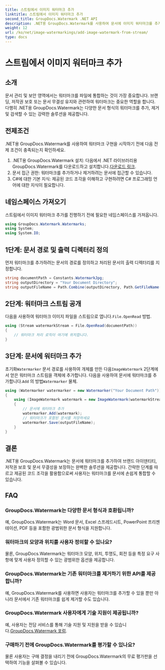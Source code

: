 ```yaml
---
title: 스트림에서 이미지 워터마크 추가
linktitle: 스트림에서 이미지 워터마크 추가
second_title: GroupDocs.Watermark .NET API
description: .NET용 GroupDocs.Watermark를 사용하여 문서에 이미지 워터마크를 추가하는 방법을 알아보세요. 원활한 워터마크 통합을 위한 단계별 가이드를 따르세요.
weight: 12
url: /ko/net/image-watermarkings/add-image-watermark-from-stream/
type: docs
---
```

# 스트림에서 이미지 워터마크 추가

## 소개
문서 관리 및 보안 영역에서는 워터마크를 파일에 통합하는 것이 가장 중요합니다. 브랜딩, 저작권 보호 또는 문서 무결성 유지와 관련하여 워터마크는 중요한 역할을 합니다. 다행히 .NET용 GroupDocs.Watermark는 다양한 문서 형식의 워터마크를 추가, 제거 및 검색할 수 있는 강력한 솔루션을 제공합니다.
## 전제조건
.NET용 GroupDocs.Watermark를 사용하여 워터마크 구현을 시작하기 전에 다음 전제 조건이 충족되는지 확인하세요.
1.  .NET용 GroupDocs.Watermark 설치: 다음에서 .NET 라이브러리용 GroupDocs.Watermark를 다운로드하고 설치합니다.[다운로드 링크](https://releases.groupdocs.com/Watermark/net/).
2. 문서 접근 권한: 워터마크를 추가하거나 제거하려는 문서에 접근할 수 있습니다.
3. C#에 대한 기본 지식: 제공된 코드 조각을 이해하고 구현하려면 C# 프로그래밍 언어에 대한 지식이 필요합니다.

## 네임스페이스 가져오기
스트림에서 이미지 워터마크 추가를 진행하기 전에 필요한 네임스페이스를 가져옵니다.
```csharp
using GroupDocs.Watermark.Watermarks;
using System;
using System.IO;
```

## 1단계: 문서 경로 및 출력 디렉터리 정의
먼저 워터마크를 추가하려는 문서의 경로를 정의하고 처리된 문서의 출력 디렉터리를 지정합니다.
```csharp
string documentPath = Constants.WatermarkJpg;
string outputDirectory = "Your Document Directory";
string outputFileName = Path.Combine(outputDirectory, Path.GetFileName(documentPath));
```
## 2단계: 워터마크 스트림 공개
 다음을 사용하여 워터마크 이미지 파일을 스트림으로 엽니다.`File.OpenRead` 방법.
```csharp
using (Stream watermarkStream = File.OpenRead(documentPath))
{
    // 워터마크 처리 로직이 여기에 위치합니다.
}
```
## 3단계: 문서에 워터마크 추가
 초기화`Watermarker` 문서 경로를 사용하여 개체를 만든 다음`ImageWatermark` 2단계에서 얻은 워터마크 스트림을 객체에 추가합니다. 다음을 사용하여 문서에 워터마크를 추가합니다.`Add` 의 방법`Watermarker` 물체.
```csharp
using (Watermarker watermarker = new Watermarker("Your Document Path"))
{
    using (ImageWatermark watermark = new ImageWatermark(watermarkStream))
    {
        // 문서에 워터마크 추가
        watermarker.Add(watermark);
        // 워터마크가 포함된 문서를 저장하세요
        watermarker.Save(outputFileName);
    }
}
```

## 결론
.NET용 GroupDocs.Watermark는 문서에 워터마크를 추가하여 브랜드 아이덴티티, 저작권 보호 및 문서 무결성을 보장하는 완벽한 솔루션을 제공합니다. 간략한 단계를 따르고 제공된 코드 조각을 활용함으로써 사용자는 워터마크를 문서에 손쉽게 통합할 수 있습니다.
## FAQ
### GroupDocs.Watermark는 다양한 문서 형식과 호환됩니까?
예, GroupDocs.Watermark는 Word 문서, Excel 스프레드시트, PowerPoint 프리젠테이션, PDF 등을 포함한 광범위한 문서 형식을 지원합니다.
### 워터마크의 모양과 위치를 사용자 정의할 수 있나요?
물론, GroupDocs.Watermark는 워터마크 모양, 위치, 투명도, 회전 등을 특정 요구 사항에 맞게 사용자 정의할 수 있는 광범위한 옵션을 제공합니다.
### GroupDocs.Watermark는 기존 워터마크를 제거하기 위한 API를 제공합니까?
예, GroupDocs.Watermark를 사용하면 사용자는 워터마크를 추가할 수 있을 뿐만 아니라 문서에서 기존 워터마크를 쉽게 제거할 수도 있습니다.
### GroupDocs.Watermark 사용자에게 기술 지원이 제공됩니까?
 예, 사용자는 전담 서비스를 통해 기술 지원 및 지원을 받을 수 있습니다.[GroupDocs.Watermark 포럼](https://forum.groupdocs.com/c/watermark/19).
### 구매하기 전에 GroupDocs.Watermark를 평가할 수 있나요?
물론 사용자는 구매 결정을 내리기 전에 GroupDocs.Watermark의 무료 평가판을 선택하여 기능을 살펴볼 수 있습니다.